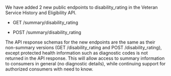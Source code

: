 We have added 2 new public endpoints to disability_rating in the Veteran Service History and Eligibility API.

* GET /summary/disability_rating
  
* POST /summary/disability_rating
  
The API response schemas for the new endpoints are the same as their non-summary versions (GET /disability_rating and POST /disability_rating), except protected health information such as diagnostic codes is not returned in the API response. This will allow access to summary information to consumers in general (no diagnostic details), while continuing support for authorized consumers with need to know.   

